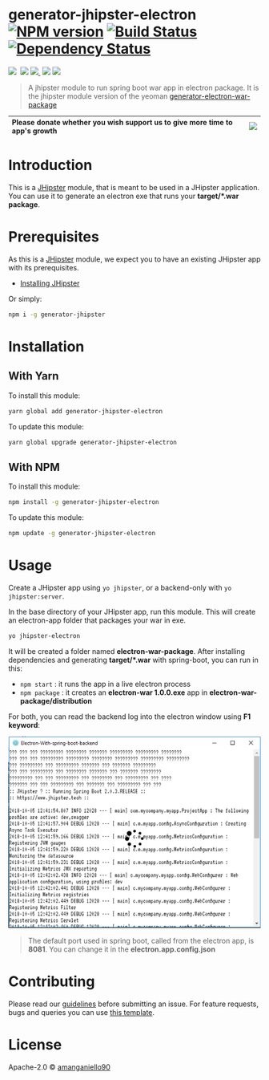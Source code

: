 # generator-jhipster-electron [![NPM version][npm-image]][npm-url] [![Build Status][travis-image]][travis-url] [![Dependency Status][daviddm-image]][daviddm-url]
<img src="https://img.shields.io/github/forks/amanganiello90/generator-jhipster-electron.svg">&nbsp;
<img src="https://img.shields.io/github/stars/amanganiello90/generator-jhipster-electron.svg">&nbsp;<a href="https://github.com/amanganiello90/generator-jhipster-electron/issues"><img src="https://img.shields.io/github/issues/amanganiello90/generator-jhipster-electron.svg">
</a>&nbsp;<img src="https://img.shields.io/github/license/amanganiello90/generator-jhipster-electron.svg">&nbsp;<img src="https://img.shields.io/github/downloads/amanganiello90/generator-jhipster-electron/total.svg">&nbsp;

> A jhipster module to run spring boot war app in electron package. It is the jhipster module version of the yeoman [generator-electron-war-package](https://github.com/fullStackApp/generator-electron-war-package)

|Please donate whether you wish support us to give more time to app's growth | [![](https://www.paypal.com/en_US/IT/i/btn/btn_donateCC_LG.gif)](https://www.paypal.com/cgi-bin/webscr?cmd=_s-xclick&hosted_button_id=XTC895QYD28TC)  |
|:------------------------------------------------------------------------------|:------------------------------------------------------------------------------------------------------------------------------------------------------|


# Introduction

This is a [JHipster](http://jhipster.github.io/) module, that is meant to be used in a JHipster application. You can use it to generate an electron exe that runs your **target/*.war package**.

# Prerequisites

As this is a [JHipster](http://www.jhipster.tech/) module, we expect you to have an existing JHipster app with its prerequisites.

- [Installing JHipster](https://www.jhipster.tech/installation.html)

Or simply:

```bash
npm i -g generator-jhipster
```

# Installation

## With Yarn

To install this module:

```bash
yarn global add generator-jhipster-electron
```

To update this module:

```bash
yarn global upgrade generator-jhipster-electron
```

## With NPM

To install this module:

```bash
npm install -g generator-jhipster-electron
```

To update this module:

```bash
npm update -g generator-jhipster-electron
```

# Usage

Create a JHipster app using `yo jhipster`, or a backend-only with `yo jhipster:server`. 

In the base directory of your JHipster app, run this module. This will create an electron-app folder that packages your war in exe.

```bash
yo jhipster-electron
```

It will be created a folder named **electron-war-package**. After installing dependencies and generating **target/*.war** with spring-boot, you can run in this:

* `npm start` : it runs the app in a live electron process
* `npm package` : it creates an **electron-war 1.0.0.exe** app in **electron-war-package/distribution**

For both, you can read the backend log into the electron window using **F1 keyword**:

![Electron-Log](electron-log.png)


> The default port used in spring boot, called from the electron app, is **8081**. You can change it in the **electron.app.config.json**

# Contributing

Please read our [guidelines](/CONTRIBUTING.md#submitting-an-issue) before submitting an issue. For feature requests, bugs and queries you can use [this template][feature-template].

# License

Apache-2.0 © [amanganiello90](https://github.com/amanganiello90)

[npm-image]: https://img.shields.io/badge/npm-v8.10.0-green.svg
[npm-url]: https://npmjs.org/package/generator-jhipster-electron
[travis-image]: https://travis-ci.org/amanganiello90/generator-jhipster-electron.svg?branch=master
[travis-url]: https://travis-ci.org/amanganiello90/generator-jhipster-electron
[daviddm-image]: https://david-dm.org/amanganiello90/generator-jhipster-electron.svg?theme=shields.io
[daviddm-url]: https://david-dm.org/amanganiello90/generator-jhipster-electron
[feature-template]: https://github.com/amanganiello90/generator-jhipster-electron/issues/new?body=*%20**Overview%20of%20the%20request**%0A%0A%3C!--%20what%20is%20the%20query%20or%20request%20--%3E%0A%0A*%20**Motivation%20for%20or%20Use%20Case**%20%0A%0A%3C!--%20explain%20why%20this%20is%20a%20required%20for%20you%20--%3E%0A%0A%0A*%20**Browsers%20and%20Operating%20System**%20%0A%0A%3C!--%20is%20this%20a%20problem%20with%20all%20browsers%20or%20only%20IE8%3F%20--%3E%0A%0A%0A*%20**Related%20issues**%20%0A%0A%3C!--%20has%20a%20similar%20issue%20been%20reported%20before%3F%20--%3E%0A%0A*%20**Suggest%20a%20Fix**%20%0A%0A%3C!--%20if%20you%20can%27t%20fix%20this%20yourself%2C%20perhaps%20you%20can%20point%20to%20what%20might%20be%0A%20%20causing%20the%20problem%20(line%20of%20code%20or%20commit)%20--%3E
